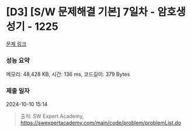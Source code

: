 # [D3] [S/W 문제해결 기본] 7일차 - 암호생성기 - 1225 

[문제 링크](https://swexpertacademy.com/main/code/problem/problemDetail.do?contestProbId=AV14uWl6AF0CFAYD) 

### 성능 요약

메모리: 48,428 KB, 시간: 136 ms, 코드길이: 379 Bytes

### 제출 일자

2024-10-10 15:14



> 출처: SW Expert Academy, https://swexpertacademy.com/main/code/problem/problemList.do